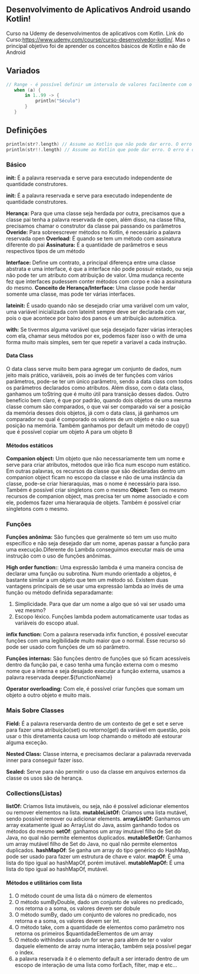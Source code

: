 ## Desenvolvimento de Aplicativos Android usando Kotlin!

Curso na Udemy de desenvolvimentos de aplicativos com Kotlin. Link do Curso:https://www.udemy.com/course/curso-desenvolvedor-kotlin/. Mas o principal objetivo foi de aprender os conceitos básicos de Kotlin e não de Android

## Variados

 ```kotlin
 // Range - é possível definir um intervalo de valores facilmente com o uso do when com o in ..
    when (a) {
        in 1..99 -> {
            println("Século")
        }
    }
```

## Definições

```kotlin
println(str?.length) // Assume ao Kotlin que não pode dar erro. O erro não é disparado`
println(str!!.length) // Assume ao Kotlin que pode dar erro. O erro é disparado
```

### Básico

**init:** É a palavra reservada e serve para executado independente de quantidade construtores.
 
**init:** É a palavra reservada e serve para executado independente de quantidade construtores.

**Herança:** Para que uma classe seja herdada por outra, precisamos que a classe   pai tenha a palavra reservada de open, além disso, na classe filha, precisamos chamar o construtor da classe pai passando os parâmetros
**Overide:** Para sobreescrever métodos no Kotlin, é necessário a palavra reservada open
**Overload**: É quando se tem um método com assinatura diferente do pai
**Assinatura:** É a quantidade de parâmetros e seus respectivos tipos de um método

**Interface:** Define um contrato, a principal diferença entre uma classe abstrata e uma interface, é que a interface não pode possuir estado, ou seja não pode ter um atributo com atribuição de valor. Uma mudança recente fez que interfaces pudessem conter métodos com corpo e não a assinatura do mesmo.
**Conceito de Herança/Interface:** Uma classe pode herdar somente uma classe, mas pode ter várias interfaces.

 **lateinit:** É usado quando não se desejado criar uma variável com um valor, uma variável inicializada com lateinit sempre deve ser declarada com var, pois o que acontece por baixo dos panos é um atribuição automática.
 
 **with:** Se tivermos alguma variável que seja desejado fazer várias interações com ela, chamar seus métodos por ex, podemos fazer isso o with de uma forma muito mais simples, sem ter que repetir a varíavel a cada instrução.
 
 #### Data Class
 
O data class serve muito bem para agregar um conjunto de dados, num jeito mais prático, variáveis,  pois ao invés de ter funções com vários parâmetros, pode-se ter um único parâmetro, sendo a data class com todos os parâmetros declarados como atributos.
Além disso, com o data class, ganhamos um toString que é muito útil para transição desses dados. Outro benefício bem claro, é que por padrão, quando dois objetos de uma mesma classe comum são comparados, o que  vai ser comparado vai ser a posição da memória desses dois objetos, já com o data class, já ganhamos um comparador no qual é comporado os valores de um objeto e não o sua posição na memória.  Também ganhamos por default um método de copy() que é possível copiar um objeto A para um objeto B


 
 #### Métodos estáticos
 
 **Companion object:** Um objeto que não necessariamente tem um nome e serve para criar atributos, métodos que irão fica num escopo num estático. Em outras palavras, os recursos da classe que são declaradas dentro um companion object ficam no escopo da classe e não de uma instância da classe, pode-se criar hieraraquias, mas o nome é necessário para isso. Também é possível criar singletons com o mesmo
 **Object:** Tem os mesmo recursos de companion object, mas precisa ter um nome associado e com ele, podemos fazer uma hieraraquia de objets. Também é possível criar singletons com o mesmo.
 
 
 


### Funções

 **Funções anônima:** São funções que geralmente só tem um uso muito específico e não seja
desejado dar um nome, apenas passar a função para uma execução.Diferente do Lambda conseguimos executar mais de uma instrução com o uso de funções anônimas.

**High order function:**:   Uma expressão lambda é uma maneira concisa de declarar uma função ou subrotina. Num mundo orientado a objetos, é bastante similar a um objeto que tem um método só. Existem duas vantagens principais de se usar uma expressão lambda ao invés de uma função ou método definida separadamante:

1. Simplicidade. Para que dar um nome a algo que só vai ser usado uma vez mesmo?
2. Escopo léxico. Funções lambda podem automaticamente usar todas as variáveis do escopo atual.


**infix function:** Com a palavra reservada infix function, é possível executar funções com uma legibilidade muito maior que o normal. Esse recurso só pode ser usado com funções de um só parâmetro.
 
**Funções internas:** São funções dentro de funções que só ficam acessíveis dentro da função pai, e caso tenha uma função externa com o mesmo nome que a interna e seja desajado executar a função externa, usamos a palavra reservada deeper.${functionName}
  
**Operator overloading:** Com ele, é possível criar funções que somam um objeto a outro objeto e muito mais.
  
  ### Mais Sobre Classes
  
 **Field:** É a palavra reservarda dentro de um contexto de get e set e serve para fazer uma atribuição(set) ou retorno(get) da variável em questão, pois usar o this diretamenta causa um loop chamando o método até estourar alguma exceção.
  
**Nested Class:** Classe interna, e precisamos declarar a palavrada revervada inner para conseguir fazer isso.
  
**Sealed:** Serve para não permitir o uso da classe em arquivos externos da classe os usos são de herança.

### Collections(Listas)

**listOf:** Criamos lista imutáveis, ou seja, não é possível adicionar elementos ou  remover elementos na lista.
**mutableListOf:** Criamos uma lista mutável, sendo possível remover ou adicionar elements.
**arrayListOf:** Ganhamos um array exatamente igual ao ArrayList do Java, assim ganhando todos os métodos do mesmo
**setOf**: ganhamos um array imutável filho de Set do Java, no qual não permite elementos duplicados.
**mutableSetOf:** Ganhamos um array mutável filho de Set do Java, no qual não permite elementos duplicados.
**hashMapOf**: Se ganha um array do tipo genérico do HashMap, pode ser usado para fazer um estrutura de chave e valor.
**mapOf**: É uma lista do tipo igual ao hashMapOf, porém imutável.
**mutableMapOf:** É uma lista do tipo igual ao hashMapOf, mutável.

#### Métodos e utilitários com lista

1. O método count de uma lista  dá o número de elementos
2. O método sumByDouble, dado um conjunto de valores no predicado, nos retorna o a soma, os valores devem ser dobule
3. O método sumBy, dado um conjunto de valores no predicado, nos retorna e a soma, os valores devem ser Int.
4. O método take, com a quantidade de elementos como parâmetro nos retorna os primeiros $quantidadeElementos de um array
5. O método withIndex usado um for serve para além de ter o valor  daquele elemento de array numa interação, também seja possível pegar o index.
6. a palavra reservada it é o elemento default a ser interado dentro de um escopo de interação de uma lista como forEach, filter, map e etc...
 
 
